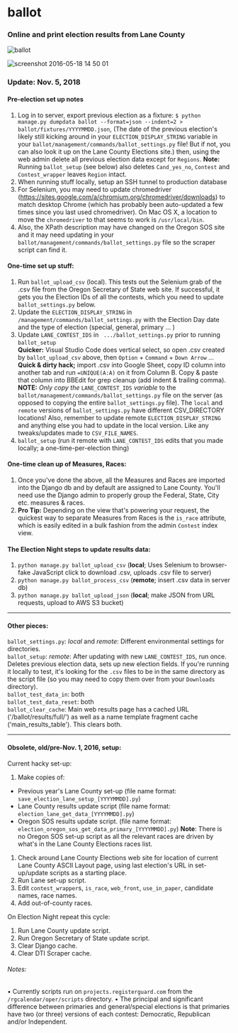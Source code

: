 # ballot


### Online and print election results from Lane County  

![ballot](https://cloud.githubusercontent.com/assets/96007/15377445/8f7dc02c-1d10-11e6-8756-68438b1acf2a.png)

![screenshot 2016-05-18 14 50 01](https://cloud.githubusercontent.com/assets/96007/15378391/e74786ba-1d17-11e6-8828-80c8a730f442.png)

### Update: Nov. 5, 2018

#### Pre-election set up notes
1. Log in to server, export previous election as a fixture: `$ python manage.py dumpdata ballot --format=json --indent=2 > ballot/fixtures/YYYYMMDD.json`, (The date of the previous election's likely still kicking around in your `ELECTION_DISPLAY_STRING` variable in your `ballot/management/commands/ballot_settings.py` file! But if not, you can also look it up on the Lane County Elections site.) then, using the web admin delete all previous election data except for `Regions`. **Note:** Running `ballot_setup` (see below) also deletes `Cand_yes_no`, `Contest` and `Contest_wrapper` leaves `Region` intact.
1. When running stuff locally, setup an SSH tunnel to production database
1. For Selenium, you may need to update chromedriver (https://sites.google.com/a/chromium.org/chromedriver/downloads) to match desktop Chrome (which has probably been auto-updated a few times since you last used chromedriver). On Mac OS X, a location to move the `chromedriver` to that seems to work is `/usr/local/bin`.
1. Also, the XPath description may have changed on the Oregon SOS site and it may need updating in your `ballot/management/commands/ballot_settings.py` file so the scraper script can find it.

#### One-time set up stuff:
1. Run `ballot_upload_csv` (local). This tests out the Selenium grab of the .csv file from the Oregon Secretary of State web site. If successful, it gets you the Election IDs of all the contests, which you need to update `ballot_settings.py` below.
1. Update the `ELECTION_DISPLAY_STRING` in `/management/commands/ballot_settings.py` with the Election Day date and the type of election (special, general, primary ... )
1. Update `LANE_CONTEST_IDS` in ` .../ballot_settings.py` prior to running `ballot_setup`  
**Quicker:** Visual Studio Code does vertical select, so open .csv created by `ballot_upload_csv` above, then `Option` + `Command` + `Down Arrow` ...  
**Quick & dirty hack;** import .csv into Google Sheet, copy ID column into another tab and run `=UNIQUE(A:A)` on it from Column B. Copy & paste that column into BBEdit for grep cleanup (add indent & trailing comma).  
**NOTE:** _Only copy the_ `LANE_CONTEST_IDS` _variable_ to the `ballot/management/commands/ballot_settings.py` file on the server (as opposed to copying the entire `ballot_settings.py` file). The `local` and `remote` versions of `ballot_settings.py` have different CSV_DIRECTORY locations! Also, remember to update remote `ELECTION_DISPLAY_STRING` and anything else you had to update in the local version. Like any tweaks/updates made to `CSV_FILE_NAMES`.
1. `ballot_setup` (run it remote with `LANE_CONTEST_IDS` edits that you made locally; a one-time-per-election thing)  

#### One-time clean up of Measures, Races:
1. Once you've done the above, all the Measures and Races are imported into the Django db and by default are assigned to Lane County. You'll need use the Django admin to properly group the Federal, State, City etc. measures & races. 
1. **Pro Tip:** Depending on the view that's powering your request, the quickest way to separate Measures from Races is the `is_race` attribute, which is easily edited in a bulk fashion from the admin `Contest` index view.

#### The Election Night steps to update results data:
1. `python manage.py ballot_upload_csv` (**local**; Uses Selenium to browser-fake JavaScript click to download .csv, uploads .csv file to server)
2. `python manage.py ballot_process_csv` (**remote**; insert .csv data in server db)
3. `python manage.py ballot_upload_json` (**local**; make JSON from URL requests, upload to AWS S3 bucket)
---

#### Other pieces:

`ballot_settings.py`: _local_ and _remote_: Different environmental settings for directories.  
`ballot_setup`: _remote_: After updating with new `LANE_CONTEST_IDS`, run once. Deletes previous election data, sets up new election fields. If you're running it locally to test, it's looking for the `.csv` files to be in the same directory as the script file (so you may need to copy them over from your `Downloads` directory).  
`ballot_test_data_in`: both  
`ballot_test_data_reset`: both  
`ballot_clear_cache`: Main web results page has a cached URL ('/ballot/results/full/') as well as a name template fragment cache ('main_results_table'). This clears both.

---
#### Obsolete, old/pre-Nov. 1, 2016, setup:

Current hacky set-up:  

1. Make copies of:  
 * Previous year's Lane County set-up (file name format: `save_election_lane_setup_[YYYYMMDD].py`)
 * Lane County results update script (file name format: `election_lane_get_data_[YYYYMMDD].py`)
 * Oregon SOS results update script. (file name format: `election_oregon_sos_get_data_primary_[YYYYMMDD].py`) **Note**: There is no Oregon SOS set-up script as all the relevant races are driven by what's in the Lane County Elections races list.
1. Check around Lane County Elections web site for location of current Lane County ASCII Layout page, using last election's URL in set-up/update scripts as a starting place.
1. Run Lane set-up script.
1. Edit `contest_wrapper`s, `is_race`, `web_front`, `use_in_paper`, candidate names, race names.
1. Add out-of-county races.

On Election Night repeat this cycle:  

1. Run Lane County update script.
1. Run Oregon Secretary of State update script.
1. Clear Django cache.
1. Clear DTI Scraper cache.

###### Notes:

• Currently scripts run on `projects.registerguard.com` from the  `/rgcalendar/oper/scripts` directory.
• The principal and significant difference between primaries and general/special elections is that primaries have two (or three) versions of each contest: Democratic, Republican and/or Independent.
